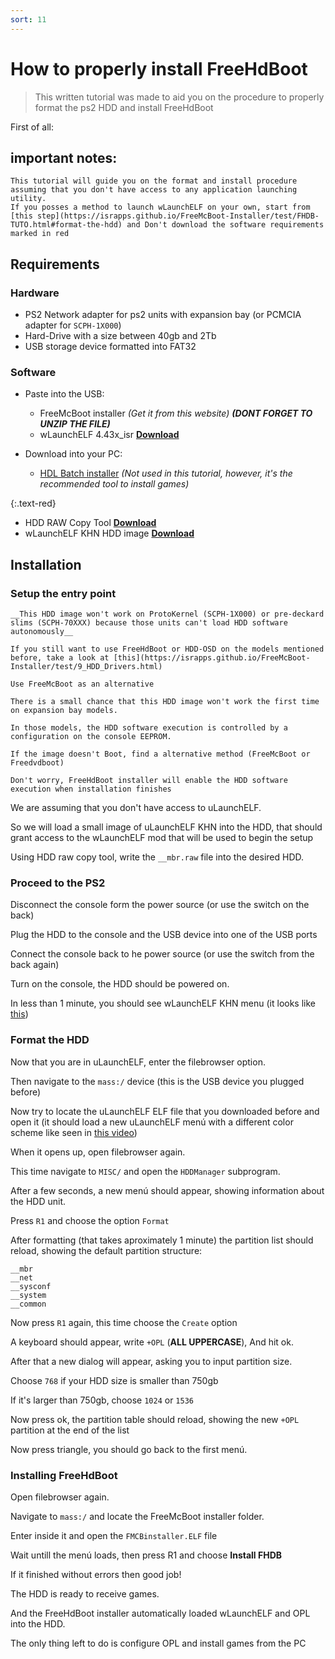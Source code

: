 ```yaml
---
sort: 11
---
```


# How to properly install FreeHdBoot 

> This written tutorial was made to aid you on the procedure to properly format the ps2 HDD and install FreeHdBoot

First of all: 

## important notes:
```note
This tutorial will guide you on the format and install procedure assuming that you don't have access to any application launching utility.
If you posses a method to launch wLaunchELF on your own, start from [this step](https://israpps.github.io/FreeMcBoot-Installer/test/FHDB-TUTO.html#format-the-hdd) and Don't download the software requirements marked in red
```
## Requirements

### Hardware

- PS2 Network adapter for ps2 units with expansion bay (or PCMCIA adapter for `SCPH-1X000`)
- Hard-Drive with a size between 40gb and 2Tb
- USB storage device formatted into FAT32

### Software
- Paste into the USB:
  - FreeMcBoot installer _(Get it from this website) **(DONT FORGET TO UNZIP THE FILE)**_
  - wLaunchELF 4.43x_isr [__Download__](https://github.com/israpps/wLaunchELF_ISR/releases/download/latest/BOOT.ELF)

- Download into your PC:
  - [HDL Batch installer](https://www.psx-place.com/resources/hdl-batch-installer.1173/) _(Not used in this tutorial, however, it's the recommended tool to install games)_

{:.text-red}
  - HDD RAW Copy Tool [__Download__](https://hddguru.com/software/HDD-Raw-Copy-Tool/)
  - wLaunchELF KHN HDD image [__Download__](https://github.com/israpps/FreeMcBoot-Installer/raw/gh-pages/__mbr.raw)


## Installation

### Setup the entry point

```note
__This HDD image won't work on ProtoKernel (SCPH-1X000) or pre-deckard slims (SCPH-70XXX) because those units can't load HDD software autonomously__

If you still want to use FreeHdBoot or HDD-OSD on the models mentioned before, take a look at [this](https://israpps.github.io/FreeMcBoot-Installer/test/9_HDD_Drivers.html)

Use FreeMcBoot as an alternative
```

```warning
There is a small chance that this HDD image won't work the first time on expansion bay models.

In those models, the HDD software execution is controlled by a configuration on the console EEPROM.

If the image doesn't Boot, find a alternative method (FreeMcBoot or Freedvdboot)

Don't worry, FreeHdBoot installer will enable the HDD software execution when installation finishes
```

We are assuming that you don't have access to uLaunchELF.

So we will load a small image of uLaunchELF KHN into the HDD, that should grant access to the wLaunchELF mod that will be used to begin the setup

Using HDD raw copy tool, write the `__mbr.raw` file into the desired HDD.


### Proceed to the PS2

Disconnect the console form the power source (or use the switch on the back)

Plug the HDD to the console and the USB device into one of the USB ports

Connect the console back to he power source (or use the switch from the back again)

Turn on the console, the HDD should be powered on.

In less than 1 minute, you should see wLaunchELF KHN menu (it looks like [this](https://i.ibb.co/j3tPjFD/ule.png))

### Format the HDD

Now that you are in uLaunchELF, enter the filebrowser option.

Then navigate to the `mass:/` device (this is the USB device you plugged before)

Now try to locate the uLaunchELF ELF file that you downloaded before and open it (it should load a new uLaunchELF menú with a different color scheme like seen in [this video](https://youtu.be/AjPm9Pv8jd4))

When it opens up, open filebrowser again.

This time navigate to `MISC/` and open the `HDDManager` subprogram.

After a few seconds, a new menú should appear, showing information about the HDD unit.

Press `R1` and choose the option `Format`

After formatting (that takes aproximately 1 minute) the partition list should reload, showing the default partition structure:

```console
__mbr
__net
__sysconf
__system
__common
```

Now press `R1` again, this time choose the `Create` option

A keyboard should appear, write `+OPL` (__ALL UPPERCASE__), And hit ok.

After that a new dialog will appear, asking you to input partition size.

Choose `768` if your HDD size is smaller than 750gb

If it's larger than 750gb, choose `1024` or `1536` 

Now press ok, the partition table should reload, showing the new `+OPL` partition at the end of the list


Now press triangle, you should go back to the first menú.

### Installing FreeHdBoot

Open filebrowser again.

Navigate to `mass:/` and locate the FreeMcBoot installer folder.

Enter inside it and open the `FMCBinstaller.ELF` file

Wait untill the menú loads, then press R1 and choose __Install FHDB__

If it finished without errors then good job!

The HDD is ready to receive games.

And the FreeHdBoot installer automatically loaded wLaunchELF and OPL into the HDD.

The only thing left to do is configure OPL and install games from the PC


